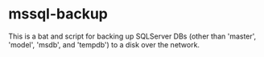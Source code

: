 # mssql-backup
This is a bat and script for backing up SQLServer DBs (other than 'master', 'model', 'msdb', and 'tempdb') to a disk over the network.
